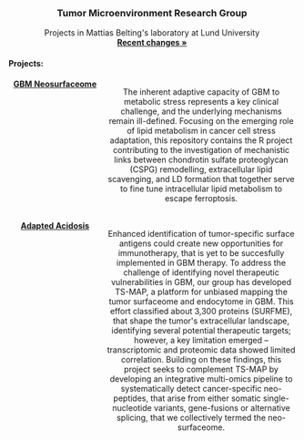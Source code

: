 <a id="readme-top"></a>

<br />
<div align="center">
  <h3 align="center">Tumor Microenvironment Research Group</h3>

  <p align="center">
    Projects in Mattias Belting's laboratory at Lund University
    <br />
    <a href="CHANGELOG.md"><strong>Recent changes »</strong></a>
    <br />
  </p>
  <div>
    <div class="row">
        <h4 align="left"> Projects:</h4>
        <div style="display: flex; flex-direction: row; align-items: flex-start;">
            <div style="flex: 33%; padding-right: 10px;">
                <a href="Projects/neo-surfaceome/"><strong>GBM Neosurfaceome</strong></a>
            </div>
            <div style="flex: 67%;">
                <p>The inherent adaptive capacity of GBM to metabolic stress represents a key clinical challenge, and the underlying mechanisms remain ill-defined. Focusing on the emerging role of lipid metabolism in cancer cell stress adaptation, this repository contains the R project contributing to the investigation of mechanistic links between chondrotin sulfate proteoglycan (CSPG) remodelling, extracellular lipid scavenging, and LD formation that together serve to fine tune intracellular lipid metabolism to escape ferroptosis. </p>
            </div>
        </div>
        <br />
        <div style="display: flex; flex-direction: row; align-items: flex-start;">
            <div style="flex: 33%; padding-right: 10px;">
                <a href="Projects/adapted-acidosis/"><strong>Adapted Acidosis</strong></a>
            </div>
            <div style="flex: 67%;">
                <p>Enhanced identification of tumor-specific surface antigens could create new opportunities for immunotherapy, that is yet to be succesfully implemented in GBM therapy. To address the challenge of identifying novel therapeutic vulnerabilities in GBM, our group has developed TS-MAP, a platform for unbiased mapping the tumor surfaceome and endocytome in GBM. This effort classified about 3,300 proteins (SURFME), that shape the tumor's extracellular landscape, identifying several potential therapeutic targets; however, a key limitation emerged – transcriptomic and proteomic data showed limited correlation. Building on these findings, this project seeks to complement TS-MAP by developing an integrative multi-omics pipeline to systematically detect cancer-specific neo-peptides, that arise from either somatic single-nucleotide variants, gene-fusions or alternative splicing, that we collectively termed the neo-surfaceome. </p>
            </div>
        </div>
    </div>
  </div>
</div>